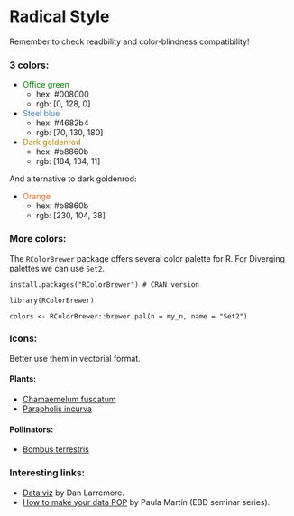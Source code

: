 # Radical Style
Remember to check readbility and color-blindness compatibility!
### 3 colors:
- <span style="color: #008000;">Office green</span>
    - hex: #008000
    - rgb: [0, 128, 0]
- <span style="color: #4682b4;">Steel blue</span>
    - hex: #4682b4
    - rgb: [70, 130, 180]
- <span style="color: #b8860b;">Dark goldenrod</span>
    - hex: #b8860b
    - rgb: [184, 134, 11]

And alternative to dark goldenrod: 
- <span style="color: #e66826;">Orange</span>
    - hex: #b8860b
    - rgb: [230,	104,	38]



### More colors:
The `RColorBrewer` package offers several color palette for R. For Diverging palettes we can use `Set2`.

```
install.packages("RColorBrewer") # CRAN version

library(RColorBrewer)

colors <- RColorBrewer::brewer.pal(n = my_n, name = "Set2") 
````


### Icons:
Better use them in vectorial format.

#### Plants:
- [Chamaemelum fuscatum](https://www.phylopic.org/images/39335c0c-f879-4df6-90d5-e4f65d90d04e/chamaemelum-fuscatum)
- [Parapholis incurva]()
#### Pollinators:
- [Bombus terrestris](https://www.phylopic.org/images/750eeb4f-7ca5-49ff-a814-27a12d0cb13a/bombus-terrestris)


### Interesting links:
- [Data viz](https://drive.google.com/file/d/1LouVvISCRlWkItZgzoHcgoU5Q1VyHT4U/view) by Dan Larremore.
- [How to make your data POP](https://www.youtube.com/watch?v=UP08IWT0uXw) by Paula Martín (EBD seminar series).  
